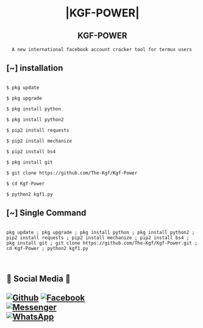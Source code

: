 <h1 align="center"> |KGF-POWER|</h1>

<h2 align="center"> KGF-POWER </h2>

<p align="center">

      A new international facebook account cracker tool for termux users

</p>

## <b>[~] installation</b>

```

$ pkg update

$ pkg upgrade

$ pkg install python

$ pkg install python2

$ pip2 install requests

$ pip2 install mechanize

$ pip2 install bs4

$ pkg install git

$ git clone https://github.com/The-Kgf/Kgf-Power

$ cd Kgf-Power

$ python2 kgf1.py

```

## [~] Single Command

```

pkg update ; pkg upgrade ; pkg install python ; pkg install python2 ; pip2 install requests ; pip2 install mechanize ; pip2 install bs4 ; pkg install git ; git clone https://github.com/The-Kgf/Kgf-Power.git ; cd Kgf-Power ; python2 kgf1.py

```

</br>

## <b>📱 Social Media 📱</b></br> <br>[![Github](https://img.shields.io/badge/Github-Shafqat--Ali-deepgreen?style=flat-square&logo=github)](https://github.com/The-Kgf) [![Facebook](https://img.shields.io/badge/Facebook-MR--NAIMAT-blue?style=flat-square&logo=facebook)](https://www.facebook.com/alon3cyber)<br>  [![Messenger](https://img.shields.io/badge/Messenger-MR--NAIMAT-purple?style=flat-square&logo=messenger)](https://messenger.com/t/alon3cyber)<br> [![WhatsApp](https://img.shields.io/badge/Whatsapp-Shafqat--Ali-deepgreen?style=flat-square&logo=whatsapp)](https://wa.me/message/KI7ZWQWQ6O5PN1)
